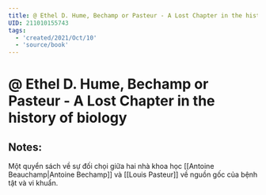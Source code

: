 ```yaml
---
title: @ Ethel D. Hume, Bechamp or Pasteur - A Lost Chapter in the history of biology
UID: 211010155743
tags:
  - 'created/2021/Oct/10'
  - 'source/book'
---
```

# @ Ethel D. Hume, Bechamp or Pasteur - A Lost Chapter in the history of biology

## Notes:
Một quyển sách về sự đối chọi giữa hai nhà khoa học [[Antoine Beauchamp|Antoine Bechamp]] và [[Louis Pasteur]] về nguồn gốc của bệnh tật và vi khuẩn.
